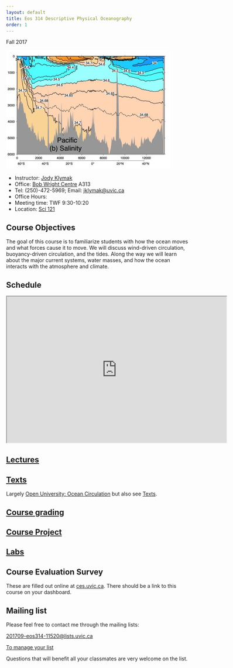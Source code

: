 ```yaml
---
layout: default
title: Eos 314 Descriptive Physical Oceanography
order: 1
---
```


Fall 2017


![Salinity in the Pacific Ocean along 150W, from Emery et. al, 2007](figs/PacificSalSmall.jpg)

  - Instructor: [Jody Klymak](http://web.uvic.ca/~jklymak)
  - Office: [Bob Wright Centre](http://www.uvic.ca/buildings/sci.html) A313
  - Tel: (250)-472-5969; Email: [jklymak@uvic.ca](mailto:jklymak@uvic.ca)
  - Office Hours:
  - Meeting time:  TWF 9:30-10:20
  - Location:  [Sci 121](http://www.uvic.ca/home/about/campus-info/maps/maps/sci.php)

## Course Objectives ##

The goal of this course is to familiarize students with how the ocean
moves and what forces cause it to move.  We will discuss wind-driven
circulation, buoyancy-driven circulation, and the tides.  Along the
way we will learn about the major current systems, water masses, and
how the ocean interacts with the atmosphere and climate.

## Schedule

<iframe width="600px" height="400px" src="https://docs.google.com/spreadsheets/d/e/2PACX-1vQVIgoOGtI46FDH_qxoUmOT7n_eEJ8NBPZAjfXxkE62VLiC5Fy8SbLp-pxuuYTVnU_bwHt-pbsdw1B4/pubhtml?gid=0&amp;single=true&amp;widget=true&amp;headers=false"></iframe>

## [Lectures](Lectures/)

## [Texts](Texts/)

Largely [Open University: Ocean Circulation](http://www.sciencedirect.com.ezproxy.library.uvic.ca/science/book/9780750652780) but also see [Texts](./Texts/).  

## [Course grading](Grading/)

## [Course Project](CourseProject/)

## [Labs](http://web.uvic.ca/~sarahjt/OSM/314Labs/)

## Course Evaluation Survey

These are filled out online at [ces.uvic.ca](http://ces.uvic.ca).  There should be a link to this course on your dashboard.

## Mailing list

Please feel free to contact me through the mailing lists:

[201709-eos314-11520@lists.uvic.ca](mailto:201709-eos314-11520@lists.uvic.ca)

[To manage your list](https://lists.uvic.ca/mailman/listinfo/201709-eos314-11520)

Questions that will benefit all your classmates are very welcome on
the list.
